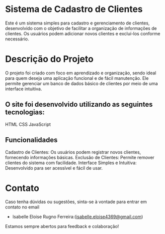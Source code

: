 # Sistema de Cadastro de Clientes
Este é um sistema simples para cadastro e gerenciamento de clientes, desenvolvido com o objetivo de facilitar a organização de informações de clientes. Os usuários podem adicionar novos clientes e excluí-los conforme necessário.

# Descrição do Projeto
O projeto foi criado com foco em aprendizado e organização, sendo ideal para quem deseja uma aplicação funcional e de fácil manutenção. Ele permite gerenciar um banco de dados básico de clientes por meio de uma interface intuitiva.

## O site foi desenvolvido utilizando as seguintes tecnologias:

HTML
CSS
JavaScript

## Funcionalidades
Cadastro de Clientes: Os usuários podem registrar novos clientes, fornecendo informações básicas.
Exclusão de Clientes: Permite remover clientes do sistema com facilidade.
Interface Simples e Intuitiva: Desenvolvido para ser acessível e fácil de usar.

# Contato
Caso tenha dúvidas ou sugestões, sinta-se à vontade para entrar em contato no email

- Isabelle Eloise Rugno Ferreira:(isabelle.eloise4369@gmail.com)

Estamos sempre abertos para feedback e colaboração!
